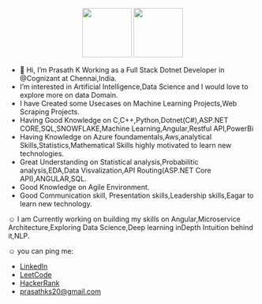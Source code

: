 
<div id="header" align="center">
  <img src="https://media.giphy.com/media/M9gbBd9nbDrOTu1Mqx/giphy.gif" width="100"/>
  <img src="https://giphy.com/gifs/content-jasper-ai-5k5vZwRFZR5aZeniqb?utm_source=media-link&utm_medium=landing&utm_campaign=Media%20Links&utm_term=" width="100"/>
  
</div>

- 👋 Hi, I’m Prasath K Working as a Full Stack Dotnet Developer in @Cognizant
at Chennai,India.
-  I’m interested in Artificial Intelligence,Data Science and I would love to explore more on data Domain.
- I have Created some Usecases on Machine Learning Projects,Web Scraping Projects.
- Having Good Knowledge on C,C++,Python,Dotnet(C#),ASP.NET CORE,SQL,SNOWFLAKE,Machine Learning,Angular,Restful API,PowerBi
- Having Knowledge on Azure foundamentals,Aws,analytical Skills,Statistics,Mathematical Skills highly motivated to learn new technologies.
- Great Understanding on Statistical analysis,Probabilitic analysis,EDA,Data Visvalization,API Routing(ASP.NET Core API),ANGULAR,SQL.
- Good Knowledge on Agile Environment.
- Good Communication skill, Presentation skills,Leadership skills,Eagar to learn new technology.

☺ I am Currently working on building my skills on Angular,Microservice Architecture,Exploring Data Science,Deep learning inDepth Intuition behind it,NLP.

☺ you can ping me:
- <a href='https://www.linkedin.com/in/prasath-k-084a46204/'>LinkedIn</a>
- <a href='https://leetcode.com/prasathks20/'>LeetCode</a>
- <a href='https://www.hackerrank.com/prasathks20'>HackerRank</a>
- prasathks20@gmail.com
